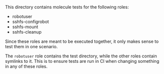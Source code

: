 This directory contains molecule tests for the following roles:

- robotuser
- sshfs-configrobot
- sshfs-mount
- sshfs-cleanup

Since these roles are meant to be executed together, it only
makes sense to test them in one scenario.

The `robotuser` role contains the test directory, while the
other roles contain symlinks to it. This is to ensure tests
are run in CI when changing something in any of these roles.
